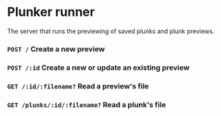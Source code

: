 # Plunker runner

The server that runs the previewing of saved plunks and plunk previews.

### `POST /` Create a new preview

### `POST /:id` Create a new or update an existing preview

### `GET /:id/:filename?` Read a preview's file

### `GET /plunks/:id/:filename?` Read a plunk's file